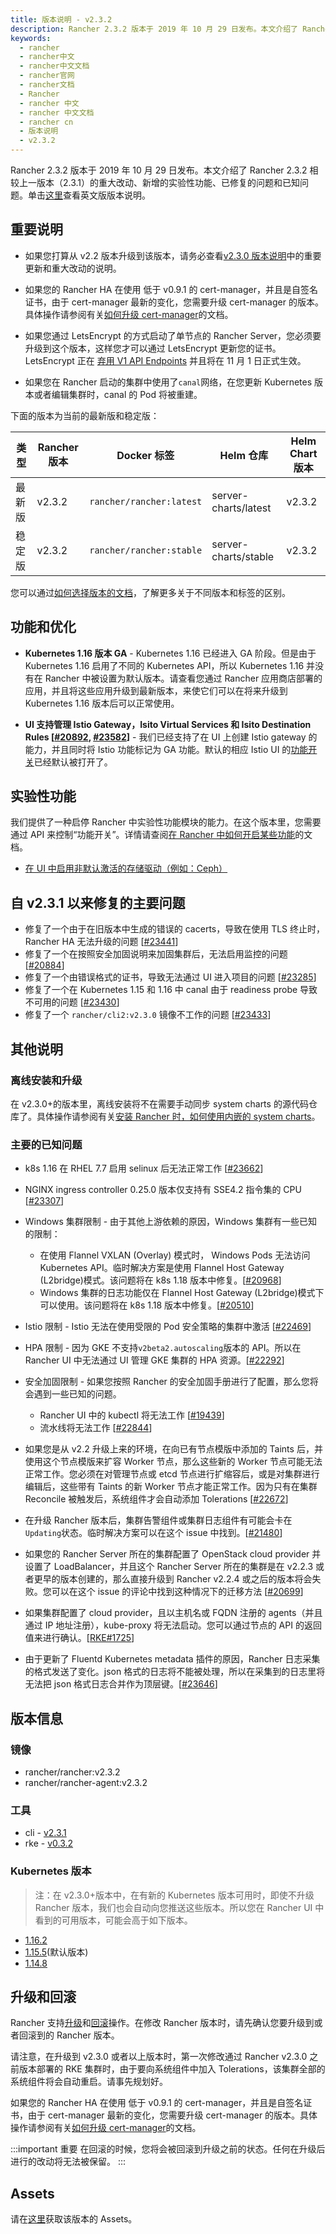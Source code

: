```yaml
---
title: 版本说明 - v2.3.2
description: Rancher 2.3.2 版本于 2019 年 10 月 29 日发布。本文介绍了 Rancher 2.3.2 相较上一版本（2.3.1）的重大改动、新增的实验性功能、已修复的问题和已知问题。
keywords:
  - rancher
  - rancher中文
  - rancher中文文档
  - rancher官网
  - rancher文档
  - Rancher
  - rancher 中文
  - rancher 中文文档
  - rancher cn
  - 版本说明
  - v2.3.2
---
```


Rancher 2.3.2 版本于 2019 年 10 月 29 日发布。本文介绍了 Rancher 2.3.2 相较上一版本（2.3.1）的重大改动、新增的实验性功能、已修复的问题和已知问题。单击[这里](https://github.com/rancher/rancher/releases/tag/v2.3.2)查看英文版版本说明。

## 重要说明

- 如果您打算从 v2.2 版本升级到该版本，请务必查看[v2.3.0 版本说明](/docs/rancher2.5/releases/v2.3.0)中的重要更新和重大改动的说明。

- 如果您的 Rancher HA 在使用 低于 v0.9.1 的 cert-manager，并且是自签名证书，由于 cert-manager 最新的变化，您需要升级 cert-manager 的版本。具体操作请参阅有关[如何升级 cert-manager](/docs/rancher2.5/installation_new/resources/upgrading-cert-manager/_index)的文档。

- 如果您通过 LetsEncrypt 的方式启动了单节点的 Rancher Server，您必须要升级到这个版本，这样您才可以通过 LetsEncrypt 更新您的证书。LetsEncrypt 正在 [弃用 V1 API Endpoints](https://calendar.google.com/calendar/embed?src=letsencrypt.org_caqskun93lgiabjj4ba9cb1rek%40group.calendar.google.com) 并且将在 11 月 1 日正式生效。

- 如果您在 Rancher 启动的集群中使用了`canal`网络，在您更新 Kubernetes 版本或者编辑集群时，canal 的 Pod 将被重建。

下面的版本为当前的最新版和稳定版：

| 类型   | Rancher 版本 | Docker 标签              | Helm 仓库            | Helm Chart 版本 |
| ------ | ------------ | ------------------------ | -------------------- | --------------- |
| 最新版 | v2.3.2       | `rancher/rancher:latest` | server-charts/latest | v2.3.2          |
| 稳定版 | v2.3.2       | `rancher/rancher:stable` | server-charts/stable | v2.3.2          |

您可以通过[如何选择版本的文档](/docs/rancher2.5/installation_new/resources/choosing-version/_index)，了解更多关于不同版本和标签的区别。

## 功能和优化

- **Kubernetes 1.16 版本 GA** - Kubernetes 1.16 已经进入 GA 阶段。但是由于 Kubernetes 1.16 启用了不同的 Kubernetes API，所以 Kubernetes 1.16 并没有在 Rancher 中被设置为默认版本。请查看您通过 Rancher 应用商店部署的应用，并且将这些应用升级到最新版本，来使它们可以在将来升级到 Kubernetes 1.16 版本后可以正常使用。

- **UI 支持管理 Istio Gateway，Isito Virtual Services 和 Isito Destination Rules [[#20892](https://github.com/rancher/rancher/issues/20892), [#23582](https://github.com/rancher/rancher/issues/23582)]** - 我们已经支持了在 UI 上创建 Istio gateway 的能力，并且同时将 Istio 功能标记为 GA 功能。默认的相应 Istio UI 的[功能开关](/docs/rancher2.5/installation_new/resources/feature-flags/istio-virtual-service-ui/_index)已经默认被打开了。

## 实验性功能

我们提供了一种启停 Rancher 中实验性功能模块的能力。在这个版本里，您需要通过 API 来控制“功能开关”。详情请查阅[在 Rancher 中如何开启某些功能](/docs/rancher2.5/installation_new/resources/feature-flags/_index)的文档。

- [在 UI 中启用非默认激活的存储驱动（例如：Ceph）](/docs/rancher2.5/installation_new/resources/feature-flags/enable-not-default-storage-drivers/_index)

## 自 v2.3.1 以来修复的主要问题

- 修复了一个由于在旧版本中生成的错误的 cacerts，导致在使用 TLS 终止时，Rancher HA 无法升级的问题 [[#23441](https://github.com/rancher/rancher/issues/23441)]
- 修复了一个在按照安全加固说明来加固集群后，无法启用监控的问题 [[#20884](https://github.com/rancher/rancher/issues/20884)]
- 修复了一个由错误格式的证书，导致无法通过 UI 进入项目的问题 [[#23285](https://github.com/rancher/rancher/issues/23285)]
- 修复了一个在 Kubernetes 1.15 和 1.16 中 canal 由于 readiness probe 导致不可用的问题 [[#23430](https://github.com/rancher/rancher/issues/23430)]
- 修复了一个 `rancher/cli2:v2.3.0` 镜像不工作的问题 [[#23433](https://github.com/rancher/rancher/issues/23433)]

## 其他说明

### 离线安装和升级

在 v2.3.0+的版本里，离线安装将不在需要手动同步 system charts 的源代码仓库了。具体操作请参阅有关[安装 Rancher 时，如何使用内嵌的 system charts](/docs/rancher2.5/installation_new/other-installation-methods/air-gap/install-rancher/_index)。

### 主要的已知问题

- k8s 1.16 在 RHEL 7.7 启用 selinux 后无法正常工作 [[#23662](https://github.com/rancher/rancher/issues/23662)]

- NGINX ingress controller 0.25.0 版本仅支持有 SSE4.2 指令集的 CPU [[#23307](https://github.com/rancher/rancher/issues/23307)]

- Windows 集群限制 - 由于其他上游依赖的原因，Windows 集群有一些已知的限制：

  - 在使用 Flannel VXLAN (Overlay) 模式时， Windows Pods 无法访问 Kubernetes API。临时解决方案是使用 Flannel Host Gateway (L2bridge)模式。该问题将在 k8s 1.18 版本中修复。[[#20968](https://github.com/rancher/rancher/issues/20968)]

  * Windows 集群的日志功能仅在 Flannel Host Gateway (L2bridge)模式下可以使用。该问题将在 k8s 1.18 版本中修复。[[#20510](https://github.com/rancher/rancher/issues/20510)]

- Istio 限制 - Istio 无法在使用受限的 Pod 安全策略的集群中激活 [[#22469](https://github.com/rancher/rancher/issues/22469)]

- HPA 限制 - 因为 GKE 不支持`v2beta2.autoscaling`版本的 API。所以在 Rancher UI 中无法通过 UI 管理 GKE 集群的 HPA 资源。[[#22292](https://github.com/rancher/rancher/issues/22292)]

- 安全加固限制 - 如果您按照 Rancher 的安全加固手册进行了配置，那么您将会遇到一些已知的问题。

  - Rancher UI 中的 kubectl 将无法工作 [[#19439](https://github.com/rancher/rancher/issues/19439)]
  - 流水线将无法工作 [[#22844](https://github.com/rancher/rancher/issues/22844)]

- 如果您是从 v2.2 升级上来的环境，在向已有节点模版中添加的 Taints 后，并使用这个节点模版来扩容 Worker 节点，那么这些新的 Worker 节点可能无法正常工作。您必须在对管理节点或 etcd 节点进行扩缩容后，或是对集群进行编辑后，这些带有 Taints 的新 Worker 节点才能正常工作。因为只有在集群 Reconcile 被触发后，系统组件才会自动添加 Tolerations [[#22672](https://github.com/rancher/rancher/issues/22672)]

- 在升级 Rancher 版本后，集群告警组件或集群日志组件有可能会卡在`Updating`状态。临时解决方案可以在这个 issue 中找到。[[#21480](https://github.com/rancher/rancher/issues/21480)]

- 如果您的 Rancher Server 所在的集群配置了 OpenStack cloud provider 并设置了 LoadBalancer，并且这个 Rancher Server 所在的集群是在 v2.2.3 或者更早的版本创建的，那么直接升级到 Rancher v2.2.4 或之后的版本将会失败。您可以在这个 issue 的评论中找到这种情况下的迁移方法 [[#20699](https://github.com/rancher/rancher/issues/20699)]

- 如果集群配置了 cloud provider，且以主机名或 FQDN 注册的 agents（并且通过 IP 地址注册），kube-proxy 将无法启动。您可以通过节点的 API 的返回值来进行确认。[[RKE#1725](https://github.com/rancher/rke/issues/1725)]

- 由于更新了 Fluentd Kubernetes metadata 插件的原因，Rancher 日志采集的格式发送了变化。json 格式的日志将不能被处理，所以在采集到的日志里将无法把 json 格式日志合并作为顶层键。[[#23646](https://github.com/rancher/rancher/issues/23646)]

## 版本信息

### 镜像

- rancher/rancher:v2.3.2
- rancher/rancher-agent:v2.3.2

### 工具

- cli - [v2.3.1](https://github.com/rancher/cli/releases/tag/v2.3.1)
- rke - [v0.3.2](https://github.com/rancher/rke/releases/tag/v0.3.2)

### Kubernetes 版本

> 注：在 v2.3.0+版本中，在有新的 Kubernetes 版本可用时，即使不升级 Rancher 版本，我们也会自动向您推送这些版本。所以您在 Rancher UI 中看到的可用版本，可能会高于如下版本。

- [1.16.2](https://github.com/rancher/hyperkube/releases/tag/v1.16.2-rancher1)
- [1.15.5](https://github.com/rancher/hyperkube/releases/tag/v1.15.5-rancher1)(默认版本)
- [1.14.8](https://github.com/rancher/hyperkube/releases/tag/v1.14.8-rancher1)

## 升级和回滚

Rancher 支持[升级](/docs/rancher2.5/upgrades/_index)和[回滚](/docs/rancher2.5/upgrades/rollbacks/_index)操作。在修改 Rancher 版本时，请先确认您要升级到或者回滚到的 Rancher 版本。

请注意，在升级到 v2.3.0 或者以上版本时，第一次修改通过 Rancher v2.3.0 之前版本部署的 RKE 集群时，由于要向系统组件中加入 Tolerations，该集群全部的系统组件将会自动重启。请事先规划好。

如果您的 Rancher HA 在使用 低于 v0.9.1 的 cert-manager，并且是自签名证书，由于 cert-manager 最新的变化，您需要升级 cert-manager 的版本。具体操作请参阅有关[如何升级 cert-manager](/docs/rancher2.5/installation_new/resources/upgrading-cert-manager/_index)的文档。

:::important 重要
在回滚的时候，您将会被回滚到升级之前的状态。任何在升级后进行的改动将无法被保留。
:::

## Assets

请在[这里](https://github.com/rancher/rancher/releases/tag/v2.3.2)获取该版本的 Assets。

